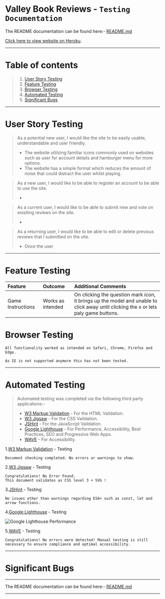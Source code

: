 # Valley Book Reviews - `Testing Documentation`

The README documentation can be found here:- [README.md](./README.md)

[Click here to view website on Heroku](https://valley-book-reviews.herokuapp.com/).

---

# Table of contents

> 1.  [User Story Testing](#user-story-testing)
> 2.  [Feature Testing](#feature-testing)
> 3.  [Browser Testing](#browser-testing)
> 4.  [Automated Testing](#automated-testing)
> 5.  [Significant Bugs](#significant-bugs)

---

# User Story Testing

> As a potential new user, I would like the site to be easily usable, understandable and user friendly.
>
> - The website utilizing familiar icons commonly used on websites such as user for account details and hamburger menu for more options.
> - The website has a simple format which reduces the amount of noise that could distract the user whilst playing.

> As a new user, I would like to be able to register an account to be able to use the site.
>
> -

> As a current user, I would like to be able to submit new and vote on exisiting reviews on the site.
>
> -

> As a returning user, I would like to be able to edit or delete previous reviews that I submitted on the site.
>
> - Once the user

---

# Feature Testing

| Feature           | Outcome           | Additional Comments                                                                                                                 |
| :---------------- | :---------------- | :---------------------------------------------------------------------------------------------------------------------------------- |
| Game Instructions | Works as intended | On clicking the question mark icon, it brings up the model and unable to click away until clicking the x or lets paly game buttons. |

# Browser Testing

    All functionality worked as intended on Safari, Chrome, Firefox and Edge.

    As IE is not supported anymore this has not been tested.

---

# Automated Testing

> Automated testing was completed via the following third party applications:-
>
> - [W3 Markup Validation](https://validator.w3.org/) - For the HTML Vaildation.
> - [W3 Jigsaw](https://jigsaw.w3.org/css-validator/) - For the CSS Vaildation.
> - [JSHint](https://jshint.com/) - For the JavaScript Vaildation.
> - [Google Lighthouse](https://developers.google.com/web/tools/lighthouse) - For Performance, Accessibility, Best Practices, SEO and Progressive Web Apps.
> - [WAVE](https://wave.webaim.org/) - For Accessibility.

1.[W3 Markup Validation](https://validator.w3.org/) - Testing

    Document checking completed. No errors or warnings to show.

2.[W3 Jigsaw](https://jigsaw.w3.org/css-validator/) - Testing

    Congratulations! No Error Found.
    This document validates as CSS level 3 + SVG !

3.[JSHint](https://jshint.com/) - Testing

    No issues other than warnings regarding ES6+ such as const, let and arrow functions.

4.[Google Lighthouse](https://developers.google.com/web/tools/lighthouse) - Testing

![Google Lighthouse Performance](./assets/images/googleLighthouseImage.jpg)

5.[WAVE](https://wave.webaim.org/) - Testing

    Congratulations! No errors were detected! Manual testing is still necessary to ensure compliance and optimal accessibility.

---

# Significant Bugs

>

---

The README documentation can be found here:- [README.md](./README.md)

---
